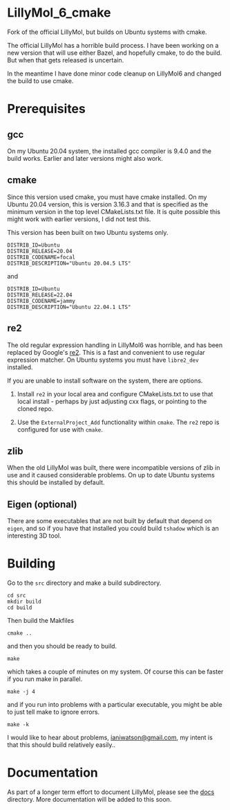 # LillyMol_6_cmake
Fork of the official LillyMol, but builds on Ubuntu systems with cmake.

The official LillyMol has a horrible build process. I have been working on
a new version that will use either Bazel, and hopefully cmake, to do the build.
But when that gets released is uncertain.

In the meantime I have done minor code cleanup on LillyMol6 and changed the
build to use cmake.

# Prerequisites

## gcc
On my Ubuntu 20.04 system, the installed gcc compiler is 9.4.0 and
the build works. Earlier and later versions might also work.

## cmake
Since this version used cmake, you must have cmake installed. On my
Ubuntu 20.04 version, this is version 3.16.3 and that is specified
as the minimum version in the top level CMakeLists.txt file. It is
quite possible this might work with earlier versions, I did not 
test this.

This version has been built on two Ubuntu systems only.

```
DISTRIB_ID=Ubuntu
DISTRIB_RELEASE=20.04
DISTRIB_CODENAME=focal
DISTRIB_DESCRIPTION="Ubuntu 20.04.5 LTS"
```
and
```
DISTRIB_ID=Ubuntu
DISTRIB_RELEASE=22.04
DISTRIB_CODENAME=jammy
DISTRIB_DESCRIPTION="Ubuntu 22.04.1 LTS"
```

## re2
The old regular expression handling in LillyMol6 was horrible, and has been
replaced by Google's [re2](https://github.com/google/re2). This is a fast and
convenient to use regular expression matcher. On Ubuntu systems you must have
`libre2_dev` installed.

If you are unable to install software on the system, there are options.

1. Install `re2` in your local area and configure CMakeLists.txt to use
that local install - perhaps by just adjusting cxx flags, or pointing to
the cloned repo.

2. Use the `ExternalProject_Add` functionality within `cmake`. The `re2` repo
is configured for use with `cmake`.

## zlib
When the old LillyMol was built, there were incompatible versions of zlib in
use and it caused considerable problems. On up to date Ubuntu systems this
should be installed by default.

## Eigen (optional)
There are some executables that are not built by default that depend on
`eigen`, and so if you have that installed you could build `tshadow` which
is an interesting 3D tool.

# Building

Go to the `src` directory and make a build subdirectory.

```
cd src
mkdir build
cd build
```

Then build the Makfiles
```
cmake ..
```

and then you should be ready to build.

```
make
```

which takes a couple of minutes on my system. Of course this can be faster if
you run make in parallel.
```
make -j 4
```

and if you run into problems with a particular executable, you might be able
to just tell make to ignore errors.
```
make -k
```
I would like to hear about problems, ianiwatson@gmail.com, my intent is that
this should build relatively easily..

# Documentation
As part of a longer term effort to document LillyMol, please see the [docs](docs)
directory. More documentation will be added to this soon.

